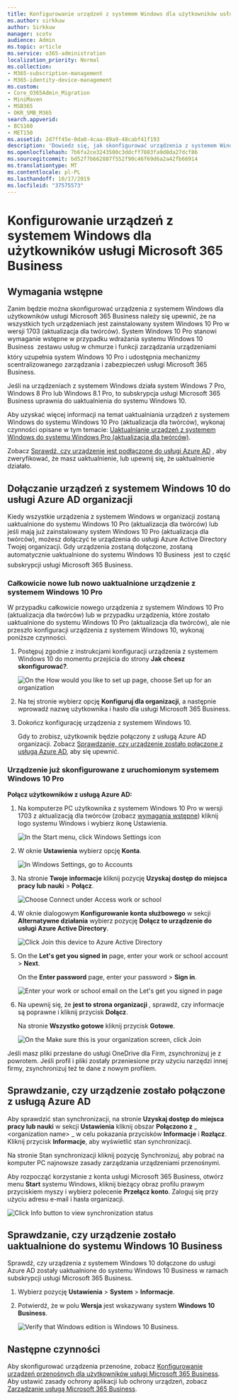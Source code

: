 ```yaml
---
title: Konfigurowanie urządzeń z systemem Windows dla użytkowników usługi Microsoft 365 Business
ms.author: sirkkuw
author: Sirkkuw
manager: scotv
audience: Admin
ms.topic: article
ms.service: o365-administration
localization_priority: Normal
ms.collection:
- M365-subscription-management
- M365-identity-device-management
ms.custom:
- Core_O365Admin_Migration
- MiniMaven
- MSB365
- OKR_SMB_M365
search.appverid:
- BCS160
- MET150
ms.assetid: 2d7ff45e-0da0-4caa-89a9-48cabf41f193
description: 'Dowiedz się, jak skonfigurować urządzenia z systemem Windows 10 Pro dla użytkowników Microsoft 365 Business. '
ms.openlocfilehash: 7b6fa2ce3243500c3ddcff7883fa9d8da27dcf86
ms.sourcegitcommit: bd52f7b662887f552f90c46f69d6a2a42fb66914
ms.translationtype: MT
ms.contentlocale: pl-PL
ms.lasthandoff: 10/17/2019
ms.locfileid: "37575573"
---
```

# <a name="set-up-windows-devices-for-microsoft-365-business-users"></a>Konfigurowanie urządzeń z systemem Windows dla użytkowników usługi Microsoft 365 Business

## <a name="prerequisites"></a>Wymagania wstępne

Zanim będzie można skonfigurować urządzenia z systemem Windows dla użytkowników usługi Microsoft 365 Business należy się upewnić, że na wszystkich tych urządzeniach jest zainstalowany system Windows 10 Pro w wersji 1703 (aktualizacja dla twórców). System Windows 10 Pro stanowi wymaganie wstępne w przypadku wdrażania systemu Windows 10 Business  zestawu usług w chmurze i funkcji zarządzania urządzeniami  który uzupełnia system Windows 10 Pro i udostępnia mechanizmy scentralizowanego zarządzania i zabezpieczeń usługi Microsoft 365 Business.
  
Jeśli na urządzeniach z systemem Windows działa system Windows 7 Pro, Windows 8 Pro lub Windows 8.1 Pro, to subskrypcja usługi Microsoft 365 Business uprawnia do uaktualnienia do systemu Windows 10.
  
Aby uzyskać więcej informacji na temat uaktualniania urządzeń z systemem Windows do systemu Windows 10 Pro (aktualizacja dla twórców), wykonaj czynności opisane w tym temacie: [Uaktualnianie urządzeń z systemem Windows do systemu Windows Pro (aktualizacja dla twórców)](upgrade-to-windows-pro-creators-update.md).
  
Zobacz [Sprawdź, czy urządzenie jest podłączone do usługi Azure AD](#verify-the-device-is-connected-to-azure-ad) , aby zweryfikować, że masz uaktualnienie, lub upewnij się, że uaktualnienie działało. 
  
## <a name="join-windows-10-devices-to-your-organizations-azure-ad"></a>Dołączanie urządzeń z systemem Windows 10 do usługi Azure AD organizacji

Kiedy wszystkie urządzenia z systemem Windows w organizacji zostaną uaktualnione do systemu Windows 10 Pro (aktualizacja dla twórców) lub jeśli mają już zainstalowany system Windows 10 Pro (aktualizacja dla twórców), możesz dołączyć te urządzenia do usługi Azure Active Directory Twojej organizacji. Gdy urządzenia zostaną dołączone, zostaną automatycznie uaktualnione do systemu Windows 10 Business  jest to część subskrypcji usługi Microsoft 365 Business.
  
### <a name="for-a-brand-new-or-newly-upgraded-windows-10-pro-device"></a>Całkowicie nowe lub nowo uaktualnione urządzenie z systemem Windows 10 Pro

W przypadku całkowicie nowego urządzenia z systemem Windows 10 Pro (aktualizacja dla twórców) lub w przypadku urządzenia, które zostało uaktualnione do systemu Windows 10 Pro (aktualizacja dla twórców), ale nie przeszło konfiguracji urządzenia z systemem Windows 10, wykonaj poniższe czynności.
  
1. Postępuj zgodnie z instrukcjami konfiguracji urządzenia z systemem Windows 10 do momentu przejścia do strony **Jak chcesz skonfigurować?**. 
    
    ![On the How would you like to set up page, choose Set up for an organization](media/1b0b2dba-00bb-4a99-a729-441479220cb7.png)
  
2. Na tej stronie wybierz opcję **Konfiguruj dla organizacji**, a następnie wprowadź nazwę użytkownika i hasło dla usługi Microsoft 365 Business. 
    
3. Dokończ konfigurację urządzenia z systemem Windows 10.
    
   Gdy to zrobisz, użytkownik będzie połączony z usługą Azure AD organizacji. Zobacz [Sprawdzanie, czy urządzenie zostało połączone z usługą Azure AD](#verify-the-device-is-connected-to-azure-ad), aby się upewnić. 
  
### <a name="for-a-device-already-set-up-and-running-windows-10-pro"></a>Urządzenie już skonfigurowane z uruchomionym systemem Windows 10 Pro

 **Połącz użytkowników z usługą Azure AD:**
  
1. Na komputerze PC użytkownika z systemem Windows 10 Pro w wersji 1703 z aktualizacją dla twórców (zobacz [wymagania wstępne](pre-requisites-for-data-protection.md)) kliknij logo systemu Windows i wybierz ikonę Ustawienia.
  
   ![In the Start menu, click Windows Settings icon](media/74e1ce9a-1554-4761-beb9-330b176e9b9d.png)
  
2. W oknie **Ustawienia** wybierz opcję **Konta**.
  
   ![In Windows Settings, go to Accounts](media/472fd688-d111-4788-9fbb-56a00fbdc24d.png)
  
3. Na stronie **Twoje informacje** kliknij pozycję **Uzyskaj dostęp do miejsca pracy lub nauki** \> **Połącz**.
  
   ![Choose Connect under Access work or school](media/af3a4e3f-f9b9-4969-b3e2-4ef99308090c.png)
  
4. W oknie dialogowym **Konfigurowanie konta służbowego** w sekcji **Alternatywne działania** wybierz pozycję **Dołącz to urządzenie do usługi Azure Active Directory**.
  
   ![Click Join this device to Azure Active Directory](media/fb709a1b-05a9-4750-9cb9-e097f4412cba.png)
  
5. On the **Let's get you signed in** page, enter your work or school account \> **Next**.
  
   On the **Enter password** page, enter your password \> **Sign in**.
  
   ![Enter your work or school email on the Let's get you signed in page](media/f70eb148-b1d2-4ba3-be38-7317eaf0321a.png)
  
6. Na upewnij się, że **jest to strona organizacji** , sprawdź, czy informacje są poprawne i kliknij przycisk **Dołącz**.
  
   Na stronie **Wszystko gotowe** kliknij przycisk **Gotowe**.
  
   ![On the Make sure this is your organization screen, click Join](media/c749c0a2-5191-4347-a451-c062682aa1fb.png)
  
Jeśli masz pliki przesłane do usługi OneDrive dla Firm, zsynchronizuj je z powrotem. Jeśli profil i pliki zostały przeniesione przy użyciu narzędzi innej firmy, zsynchronizuj też te dane z nowym profilem.
  
## <a name="verify-the-device-is-connected-to-azure-ad"></a>Sprawdzanie, czy urządzenie zostało połączone z usługą Azure AD

Aby sprawdzić stan synchronizacji, na stronie **Uzyskaj dostęp do miejsca pracy lub nauki** w sekcji **Ustawienia** kliknij obszar **Połączono z** _ \<organization name\> _ w celu pokazania przycisków **Informacje** i **Rozłącz**. Kliknij przycisk **Informacje**, aby wyświetlić stan synchronizacji. 
  
Na stronie Stan synchronizacji kliknij pozycję Synchronizuj, aby pobrać na komputer PC najnowsze zasady zarządzania urządzeniami przenośnymi.
  
Aby rozpocząć korzystanie z konta usługi Microsoft 365 Business, otwórz menu **Start** systemu Windows, kliknij bieżący obraz profilu prawym przyciskiem myszy i wybierz polecenie **Przełącz konto**. Zaloguj się przy użyciu adresu e-mail i hasła organizacji.
  
![Click Info button to view synchronization status](media/818f7043-adbf-402a-844a-59d50034911d.png)
  
## <a name="verify-the-device-is-upgraded-to-windows-10-business"></a>Sprawdzanie, czy urządzenie zostało uaktualnione do systemu Windows 10 Business

Sprawdź, czy urządzenia z systemem Windows 10 dołączone do usługi Azure AD zostały uaktualnione do systemu Windows 10 Business w ramach subskrypcji usługi Microsoft 365 Business.
  
1. Wybierz pozycję **Ustawienia** \> **System** \> **Informacje**.
    
2. Potwierdź, że w polu **Wersja** jest wskazywany system **Windows 10 Business**.
    
    ![Verify that Windows edition is Windows 10 Business.](media/ff660fc8-d3ba-431b-89a5-f5abded96c4d.png)
  
## <a name="next-steps"></a>Następne czynności

Aby skonfigurować urządzenia przenośne, zobacz [Konfigurowanie urządzeń przenośnych dla użytkowników usługi Microsoft 365 Business](set-up-mobile-devices.md). Aby ustawić zasady ochrony aplikacji lub ochrony urządzeń, zobacz [Zarządzanie usługą Microsoft 365 Business](manage.md).
  

